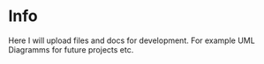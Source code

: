 # Info
Here I will upload files and docs for development. For example UML Diagramms for future projects etc.
